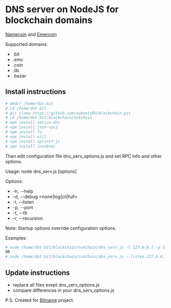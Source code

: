 DNS server on NodeJS for blockchain domains
=================
[Namecoin](http://www.namecoin.org/) and [Emercoin](https://emercoin.com/)

Supported domains:
* .bit
* .emc
* .coin
* .lib
* .bazar

Install instructions
--------------------

```sh
# mkdir /home/dot-bit
# cd /home/dot-bit
# git clone https://github.com/subnetsRU/blockchain.git
# cd /home/dot-bit/blockchain/ns4chain
# npm install native-dns
# npm install json-rpc2
# npm install fs
# npm install util
# npm install sprintf-js
# npm install insubnet
```
Than edit configuration file dns_serv_options.js and set RPC info and other options.

Usage: node dns_serv.js [options]

Options:
* -h, --help
* -d, --debug <none|log|cli|full>
* -l, --listen <IP>
* -p, --port <PORT>
* -t, --ttl <NUMBER>
* -r, --recursion

Note: Startup options override configuration options.

Examples:
```sh
# node /home/dot-bit/blockchain/ns4chain/dns_serv.js -l 127.0.0.1 -p 53 -d cli -t 300
OR
# node /home/dot-bit/blockchain/ns4chain/dns_serv.js --listen 127.0.0.1 --port 53 --debug cli --ttl 300
```

Update instructions
--------------------
* replace all files exept dns_serv_options.js
* compare differences in your dns_serv_options.js

P.S. Created for [Bitname](http://www.bitname.ru/) project.

